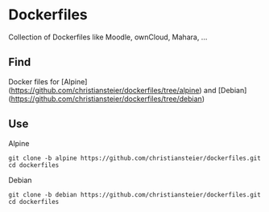 # Dockerfiles
Collection of Dockerfiles like Moodle, ownCloud, Mahara, ...

## Find
Docker files for [Alpine] (https://github.com/christiansteier/dockerfiles/tree/alpine) and [Debian] (https://github.com/christiansteier/dockerfiles/tree/debian) 

## Use
Alpine
```
git clone -b alpine https://github.com/christiansteier/dockerfiles.git
cd dockerfiles
```

Debian
```
git clone -b debian https://github.com/christiansteier/dockerfiles.git
cd dockerfiles
```
